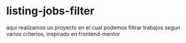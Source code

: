 # listing-jobs-filter

aqui realizamos un proyecto en el cual podemos filtrar trabajos segun varios criterios, inspirado en frontend-mentor

